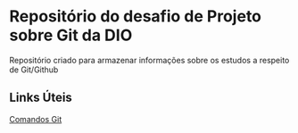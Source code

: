 # Repositório do desafio de Projeto sobre Git da DIO
Repositório criado para armazenar informações sobre os estudos a respeito de Git/Github

## Links Úteis

[Comandos Git](https://gist.github.com/leocomelli/2545add34e4fec21ec16)

